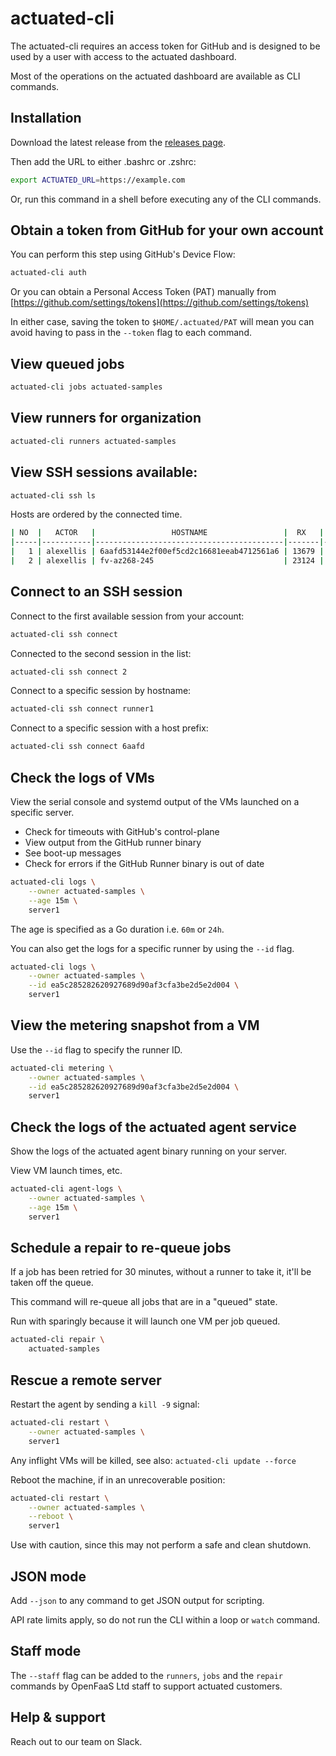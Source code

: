# actuated-cli

The actuated-cli requires an access token for GitHub and is designed to be used by a user with access to the actuated dashboard.

Most of the operations on the actuated dashboard are available as CLI commands.

## Installation

Download the latest release from the [releases page](https://github.com/self-actuated/actuated-cli/releases).

Then add the URL to either .bashrc or .zshrc:

```bash
export ACTUATED_URL=https://example.com
```

Or, run this command in a shell before executing any of the CLI commands.

## Obtain a token from GitHub for your own account

You can perform this step using GitHub's Device Flow:

```bash
actuated-cli auth
```

Or you can obtain a Personal Access Token (PAT) manually from [https://github.com/settings/tokens](https://github.com/settings/tokens)

In either case, saving the token to `$HOME/.actuated/PAT` will mean you can avoid having to pass in the `--token` flag to each command.

## View queued jobs

```bash
actuated-cli jobs actuated-samples
```

## View runners for organization

```bash
actuated-cli runners actuated-samples
```

## View SSH sessions available:

```bash
actuated-cli ssh ls
```

Hosts are ordered by the connected time.

```bash
| NO  |   ACTOR   |                 HOSTNAME                 |  RX   |  TX   | CONNECTED |
|-----|-----------|------------------------------------------|-------|-------|-----------|
|   1 | alexellis | 6aafd53144e2f00ef5cd2c16681eeab4712561a6 | 13679 | 10371 | 6m4s      |
|   2 | alexellis | fv-az268-245                             | 23124 | 13828 | 12m2s     |
```

## Connect to an SSH session

Connect to the first available session from your account:

```bash
actuated-cli ssh connect
```

Connected to the second session in the list:

```bash
actuated-cli ssh connect 2
```

Connect to a specific session by hostname:

```bash
actuated-cli ssh connect runner1
```

Connect to a specific session with a host prefix:

```bash
actuated-cli ssh connect 6aafd
```

## Check the logs of VMs

View the serial console and systemd output of the VMs launched on a specific server.

* Check for timeouts with GitHub's control-plane
* View output from the GitHub runner binary
* See boot-up messages
* Check for errors if the GitHub Runner binary is out of date

```bash
actuated-cli logs \
    --owner actuated-samples \
    --age 15m \
    server1
```

The age is specified as a Go duration i.e. `60m` or `24h`.

You can also get the logs for a specific runner by using the `--id` flag.

```bash
actuated-cli logs \
    --owner actuated-samples \
    --id ea5c285282620927689d90af3cfa3be2d5e2d004 \
    server1
```

## View the metering snapshot from a VM

Use the `--id` flag to specify the runner ID.

```bash
actuated-cli metering \
    --owner actuated-samples \
    --id ea5c285282620927689d90af3cfa3be2d5e2d004 \
    server1
```

## Check the logs of the actuated agent service

Show the logs of the actuated agent binary running on your server.

View VM launch times, etc.

```bash
actuated-cli agent-logs \
    --owner actuated-samples \
    --age 15m \
    server1
```

## Schedule a repair to re-queue jobs

If a job has been retried for 30 minutes, without a runner to take it, it'll be taken off the queue.

This command will re-queue all jobs that are in a "queued" state.

Run with sparingly because it will launch one VM per job queued.

```bash
actuated-cli repair \
    actuated-samples
```

## Rescue a remote server

Restart the agent by sending a `kill -9` signal:

```bash
actuated-cli restart \
    --owner actuated-samples \
    server1
```

Any inflight VMs will be killed, see also: `actuated-cli update --force`

Reboot the machine, if in an unrecoverable position:

```bash
actuated-cli restart \
    --owner actuated-samples \
    --reboot \
    server1
```

Use with caution, since this may not perform a safe and clean shutdown.

## JSON mode

Add `--json` to any command to get JSON output for scripting.

API rate limits apply, so do not run the CLI within a loop or `watch` command.

## Staff mode

The `--staff` flag can be added to the `runners`, `jobs` and the `repair` commands by OpenFaaS Ltd staff to support actuated customers.

## Help & support

Reach out to our team on Slack.
